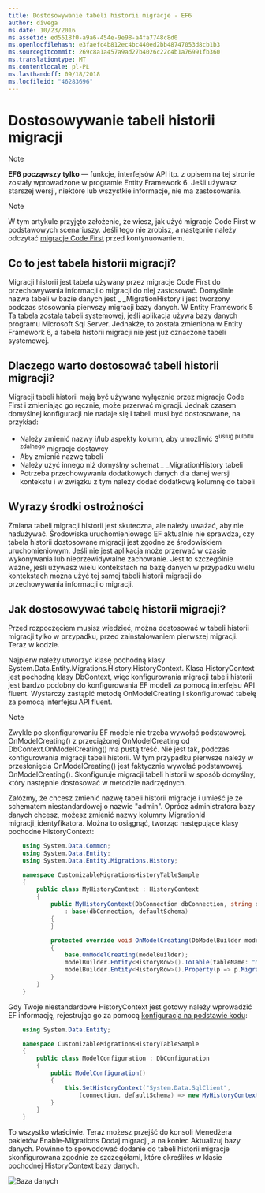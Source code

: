 ```yaml
---
title: Dostosowywanie tabeli historii migracje - EF6
author: divega
ms.date: 10/23/2016
ms.assetid: ed5518f0-a9a6-454e-9e98-a4fa7748c8d0
ms.openlocfilehash: e3faefc4b812ec4bc440ed2bb48747053d8cb1b3
ms.sourcegitcommit: 269c8a1a457a9ad27b4026c22c4b1a76991fb360
ms.translationtype: MT
ms.contentlocale: pl-PL
ms.lasthandoff: 09/18/2018
ms.locfileid: "46283696"
---
```

# <a name="customizing-the-migrations-history-table"></a>Dostosowywanie tabeli historii migracji
> [!NOTE]
> **EF6 począwszy tylko** — funkcje, interfejsów API itp. z opisem na tej stronie zostały wprowadzone w programie Entity Framework 6. Jeśli używasz starszej wersji, niektóre lub wszystkie informacje, nie ma zastosowania.

> [!NOTE]
> W tym artykule przyjęto założenie, że wiesz, jak użyć migracje Code First w podstawowych scenariuszy. Jeśli tego nie zrobisz, a następnie należy odczytać [migracje Code First](~/ef6/modeling/code-first/migrations/index.md) przed kontynuowaniem.

## <a name="what-is-migrations-history-table"></a>Co to jest tabela historii migracji?

Migracji historii jest tabela używany przez migracje Code First do przechowywania informacji o migracji do niej zastosować. Domyślnie nazwa tabeli w bazie danych jest \_ \_MigrationHistory i jest tworzony podczas stosowania pierwszy migracji bazy danych. W Entity Framework 5 Ta tabela została tabeli systemowej, jeśli aplikacja używa bazy danych programu Microsoft Sql Server. Jednakże, to została zmieniona w Entity Framework 6, a tabela historii migracji nie jest już oznaczone tabeli systemowej.

## <a name="why-customize-migrations-history-table"></a>Dlaczego warto dostosować tabeli historii migracji?

Migracji tabeli historii mają być używane wyłącznie przez migracje Code First i zmieniając go ręcznie, może przerwać migracji. Jednak czasem domyślnej konfiguracji nie nadaje się i tabeli musi być dostosowane, na przykład:

-   Należy zmienić nazwy i/lub aspekty kolumn, aby umożliwić 3<sup>usług pulpitu zdalnego</sup> migracje dostawcy
-   Aby zmienić nazwę tabeli
-   Należy użyć innego niż domyślny schemat \_ \_MigrationHistory tabeli
-   Potrzeba przechowywania dodatkowych danych dla danej wersji kontekstu i w związku z tym należy dodać dodatkową kolumnę do tabeli

## <a name="words-of-precaution"></a>Wyrazy środki ostrożności

Zmiana tabeli migracji historii jest skuteczna, ale należy uważać, aby nie nadużywać. Środowiska uruchomieniowego EF aktualnie nie sprawdza, czy tabela historii dostosowane migracji jest zgodne ze środowiskiem uruchomieniowym. Jeśli nie jest aplikacja może przerwać w czasie wykonywania lub nieprzewidywalne zachowanie. Jest to szczególnie ważne, jeśli używasz wielu kontekstach na bazę danych w przypadku wielu kontekstach można użyć tej samej tabeli historii migracji do przechowywania informacji o migracji.

## <a name="how-to-customize-migrations-history-table"></a>Jak dostosowywać tabelę historii migracji?

Przed rozpoczęciem musisz wiedzieć, można dostosować w tabeli historii migracji tylko w przypadku, przed zainstalowaniem pierwszej migracji. Teraz w kodzie.

Najpierw należy utworzyć klasę pochodną klasy System.Data.Entity.Migrations.History.HistoryContext. Klasa HistoryContext jest pochodną klasy DbContext, więc konfigurowania migracji tabeli historii jest bardzo podobny do konfigurowania EF modeli za pomocą interfejsu API fluent. Wystarczy zastąpić metodę OnModelCreating i skonfigurować tabelę za pomocą interfejsu API fluent.

>[!NOTE]
> Zwykle po skonfigurowaniu EF modele nie trzeba wywołać podstawowej. OnModelCreating() z przeciążonej OnModelCreating od DbContext.OnModelCreating() ma pustą treść. Nie jest tak, podczas konfigurowania migracji tabeli historii. W tym przypadku pierwsze należy w przesłonięcia OnModelCreating() jest faktycznie wywołać podstawowej. OnModelCreating(). Skonfiguruje migracji tabeli historii w sposób domyślny, który następnie dostosować w metodzie nadrzędnych.

Załóżmy, że chcesz zmienić nazwę tabeli historii migracje i umieść je ze schematem niestandardowej o nazwie "admin". Oprócz administratora bazy danych chcesz, możesz zmienić nazwy kolumny MigrationId migracji\_identyfikatora.  Można to osiągnąć, tworząc następujące klasy pochodne HistoryContext:

``` csharp
    using System.Data.Common;
    using System.Data.Entity;
    using System.Data.Entity.Migrations.History;

    namespace CustomizableMigrationsHistoryTableSample
    {
        public class MyHistoryContext : HistoryContext
        {
            public MyHistoryContext(DbConnection dbConnection, string defaultSchema)
                : base(dbConnection, defaultSchema)
            {
            }

            protected override void OnModelCreating(DbModelBuilder modelBuilder)
            {
                base.OnModelCreating(modelBuilder);
                modelBuilder.Entity<HistoryRow>().ToTable(tableName: "MigrationHistory", schemaName: "admin");
                modelBuilder.Entity<HistoryRow>().Property(p => p.MigrationId).HasColumnName("Migration_ID");
            }
        }
    }
```

Gdy Twoje niestandardowe HistoryContext jest gotowy należy wprowadzić EF informację, rejestrując go za pomocą [konfiguracja na podstawie kodu](https://msdn.com/data/jj680699):

``` csharp
    using System.Data.Entity;

    namespace CustomizableMigrationsHistoryTableSample
    {
        public class ModelConfiguration : DbConfiguration
        {
            public ModelConfiguration()
            {
                this.SetHistoryContext("System.Data.SqlClient",
                    (connection, defaultSchema) => new MyHistoryContext(connection, defaultSchema));
            }
        }
    }
```

To wszystko właściwie. Teraz możesz przejść do konsoli Menedżera pakietów Enable-Migrations Dodaj migracji, a na koniec Aktualizuj bazy danych. Powinno to spowodować dodanie do tabeli historii migracje skonfigurowana zgodnie ze szczegółami, które określiłeś w klasie pochodnej HistoryContext bazy danych.

![Baza danych](~/ef6/media/database.png)
